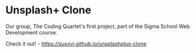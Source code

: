 # Unsplash+ Clone
Our group, The Coding Quartet's first project, part of the Sigma School Web Development course.

Check it out! - https://suxxvi.github.io/unsplashplus-clone

